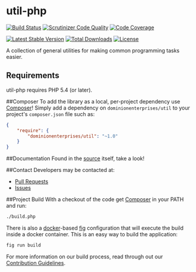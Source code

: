 # util-php
[![Build Status](http://img.shields.io/travis/dominionenterprises/util-php.svg?style=flat)](https://travis-ci.org/dominionenterprises/util-php)
[![Scrutinizer Code Quality](http://img.shields.io/scrutinizer/g/dominionenterprises/util-php.svg?style=flat)](https://scrutinizer-ci.com/g/dominionenterprises/util-php/)
[![Code Coverage](http://img.shields.io/coveralls/dominionenterprises/util-php.svg?style=flat)](https://coveralls.io/r/dominionenterprises/util-php)

[![Latest Stable Version](http://img.shields.io/packagist/v/dominionenterprises/util.svg?style=flat)](https://packagist.org/packages/dominionenterprises/util)
[![Total Downloads](http://img.shields.io/packagist/dt/dominionenterprises/util.svg?style=flat)](https://packagist.org/packages/dominionenterprises/util)
[![License](http://img.shields.io/packagist/l/dominionenterprises/util.svg?style=flat)](https://packagist.org/packages/dominionenterprises/util)

A collection of general utilities for making common programming tasks easier.

## Requirements

util-php requires PHP 5.4 (or later).

##Composer
To add the library as a local, per-project dependency use [Composer](http://getcomposer.org)! Simply add a dependency on
`dominionenterprises/util` to your project's `composer.json` file such as:

```json
{
    "require": {
        "dominionenterprises/util": "~1.0"
    }
}
```
##Documentation
Found in the [source](src) itself, take a look!

##Contact
Developers may be contacted at:

 * [Pull Requests](https://github.com/dominionenterprises/util-php/pulls)
 * [Issues](https://github.com/dominionenterprises/util-php/issues)

##Project Build
With a checkout of the code get [Composer](http://getcomposer.org) in your PATH and run:

```sh
./build.php
```

There is also a [docker](http://www.docker.com/)-based
[fig](http://www.fig.sh/) configuration that will execute the build inside a
docker container.  This is an easy way to build the application:
```sh
fig run build
```

For more information on our build process, read through out our [Contribution Guidelines](CONTRIBUTING.md).
